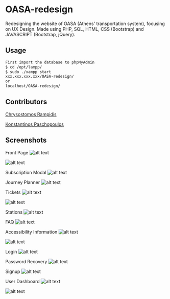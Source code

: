 # OASA-redesign

Redesigning the website of OASA (Athens' transportation system), focusing on UX Design.
Made using PHP, SQL, HTML, CSS (Bootstrap) and JAVASCRIPT (Bootstrap, jQuery).

## Usage

```bash
First import the database to phpMyAdmin
$ cd /opt/lampp/
$ sudo ./xampp start
xxx.xxx.xxx.xxx/OASA-redesign/
or
localhost/OASA-redesign/
```

## Contributors
[Chrysostomos Rampidis](https://github.com/hectortav)

[Konstantinos Paschopoulos](https://github.com/KonstantinosPaschopoulos)

## Screenshots
Front Page
![alt text](https://raw.githubusercontent.com/chrysr/OASA-redesign/master/Screenshots/front_page.png)

![alt text](https://raw.githubusercontent.com/chrysr/OASA-redesign/master/Screenshots/front_page2.png)

Subscription Modal
![alt text](https://raw.githubusercontent.com/chrysr/OASA-redesign/master/Screenshots/subscription.png)

Journey Planner
![alt text](https://raw.githubusercontent.com/chrysr/OASA-redesign/master/Screenshots/journey.png)

Tickets
![alt text](https://raw.githubusercontent.com/chrysr/OASA-redesign/master/Screenshots/buy_ticket.png)

![alt text](https://raw.githubusercontent.com/chrysr/OASA-redesign/master/Screenshots/buy_ticket2.png)

Stations
![alt text](https://raw.githubusercontent.com/chrysr/OASA-redesign/master/Screenshots/stops.png)

FAQ
![alt text](https://raw.githubusercontent.com/chrysr/OASA-redesign/master/Screenshots/faq.png)

Accessibility Information
![alt text](https://raw.githubusercontent.com/chrysr/OASA-redesign/master/Screenshots/amea.png)

![alt text](https://raw.githubusercontent.com/chrysr/OASA-redesign/master/Screenshots/amea_info.png)

Login
![alt text](https://raw.githubusercontent.com/chrysr/OASA-redesign/master/Screenshots/login.png)

Password Recovery
![alt text](https://raw.githubusercontent.com/chrysr/OASA-redesign/master/Screenshots/reset_password.png)

Signup
![alt text](https://raw.githubusercontent.com/chrysr/OASA-redesign/master/Screenshots/signup.png)

User Dashboard
![alt text](https://raw.githubusercontent.com/chrysr/OASA-redesign/master/Screenshots/user_dashboard.png)

![alt text](https://raw.githubusercontent.com/chrysr/OASA-redesign/master/Screenshots/user_dashboard2.png)